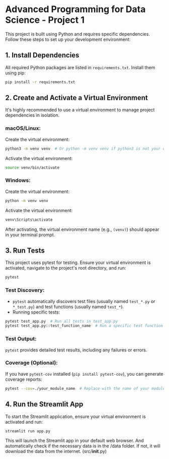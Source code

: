 # Advanced Programming for Data Science - Project 1

This project is built using Python and requires specific dependencies. Follow these steps to set up your development environment:

## 1. Install Dependencies

All required Python packages are listed in `requirements.txt`. Install them using pip:

```bash
pip install -r requirements.txt
```

## 2. Create and Activate a Virtual Environment

It's highly recommended to use a virtual environment to manage project dependencies in isolation.

### macOS/Linux:

Create the virtual environment:

```bash
python3 -m venv venv  # Or python -m venv venv if python3 is not your default
```

Activate the virtual environment:

```bash
source venv/bin/activate
```

### Windows:

Create the virtual environment:

```bash
python -m venv venv
```

Activate the virtual environment:

```bash
venv\Scripts\activate
```

After activating, the virtual environment name (e.g., `(venv)`) should appear in your terminal prompt.

## 3. Run Tests

This project uses pytest for testing. Ensure your virtual environment is activated, navigate to the project's root directory, and run:

```bash
pytest
```

### Test Discovery:

- `pytest` automatically discovers test files (usually named `test_*.py` or `*_test.py`) and test functions (usually named `test_*`).
- Running specific tests:

```bash
pytest test_app.py  # Run all tests in test_app.py
pytest test_app.py::test_function_name  # Run a specific test function
```

### Test Output:

`pytest` provides detailed test results, including any failures or errors.

### Coverage (Optional):

If you have `pytest-cov` installed (`pip install pytest-cov`), you can generate coverage reports:

```bash
pytest --cov=./your_module_name  # Replace with the name of your module
```

## 4. Run the Streamlit App

To start the Streamlit application, ensure your virtual environment is activated and run:

```bash
streamlit run app.py
```

This will launch the Streamlit app in your default web browser. And automatically check if the necessary data is in the /data folder. If not, it will download the data from the internet. (src/__init__.py)